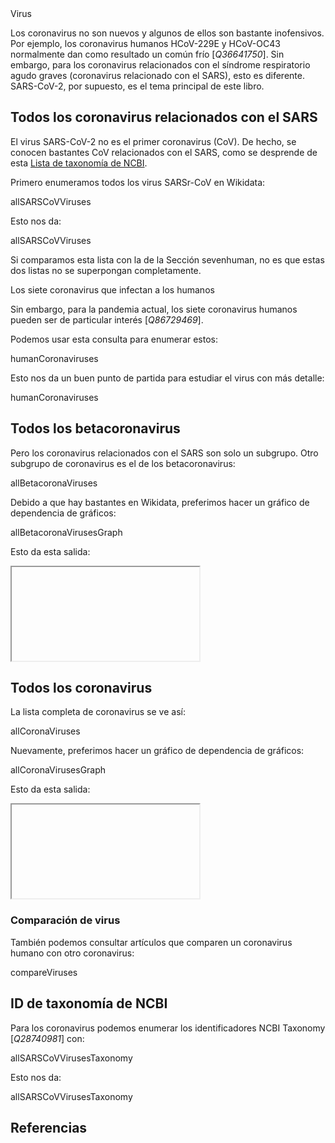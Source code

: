 <section level="#" label="virus">Virus</section>

Los coronavirus no son nuevos y algunos de ellos son bastante inofensivos. Por ejemplo, los coronavirus humanos HCoV-229E y HCoV-OC43 normalmente dan como resultado un común frío [<cite>Q36641750</cite>]. Sin embargo, para los <topic>coronavirus relacionados con el síndrome respiratorio agudo graves</topic> (<topic>coronavirus relacionado con el SARS</topic>), esto es diferente. SARS-CoV-2, por supuesto, es el tema principal de este libro.

## Todos los coronavirus relacionados con el SARS

El <topic>virus</topic> <topic>SARS-CoV-2</topic> no es el primer <topic>coronavirus</topic> (CoV). De hecho, se conocen bastantes CoV relacionados con el SARS, como se desprende de esta [Lista de taxonomía de NCBI](https://www.ncbi.nlm.nih.gov/Taxonomy/Browser/wwwtax.cgi?mode=Undef&id=694009&lvl=3&keep=1&srchmode=1&unlock).

Primero enumeramos todos los virus SARSr-CoV en Wikidata:

<sparql>allSARSCoVViruses</sparql>

Esto nos da:

<out>allSARSCoVViruses</out>

Si comparamos esta lista con la de la Sección <xref>sevenhuman</xref>, no es que estas dos listas no se superpongan completamente.

<section level="##" label="sevenhuman">Los siete coronavirus que infectan a los humanos</section>

Sin embargo, para la pandemia actual, los siete coronavirus humanos pueden ser de particular interés [<cite>Q86729469</cite>].

Podemos usar esta consulta para enumerar estos:

<sparql>humanCoronaviruses</sparql>

Esto nos da un buen punto de partida para estudiar el virus con más detalle:

<out>humanCoronaviruses</out>

## Todos los betacoronavirus

Pero los coronavirus relacionados con el SARS son solo un subgrupo. Otro subgrupo de coronavirus es el de los betacoronavirus:

<sparql>allBetacoronaViruses</sparql>

Debido a que hay bastantes en Wikidata, preferimos hacer un gráfico de dependencia de gráficos:

<sparql>allBetacoronaVirusesGraph</sparql>

Esto da esta salida:

<iframe>allBetacoronaVirusesGraph</iframe>

## Todos los coronavirus

La lista completa de coronavirus se ve así:

<sparql>allCoronaViruses</sparql>

Nuevamente, preferimos hacer un gráfico de dependencia de gráficos:

<sparql>allCoronaVirusesGraph</sparql>

Esto da esta salida:

<iframe>allCoronaVirusesGraph</iframe>

### Comparación de virus

También podemos consultar artículos que comparen un coronavirus humano con otro coronavirus:

<sparql>compareViruses</sparql>

## ID de taxonomía de NCBI

Para los coronavirus podemos enumerar los identificadores <topic>NCBI Taxonomy</topic> [<cite>Q28740981</cite>] con:

<sparql>allSARSCoVVirusesTaxonomy</sparql>

Esto nos da:

<out>allSARSCoVVirusesTaxonomy</out>

## Referencias

<references/>

